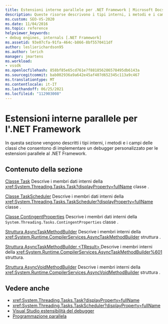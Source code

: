 ```yaml
---
title: Estensioni interne parallele per .NET Framework | Microsoft Docs
description: Queste risorse descrivono i tipi interni, i metodi e i campi delle classi usati per implementare un debugger personalizzato per le estensioni parallele al .NET Framework.
ms.custom: SEO-VS-2020
ms.date: 11/04/2016
ms.topic: reference
helpviewer_keywords:
- debug engines, internals [.NET Framework]
ms.assetid: 93e07cfa-91fa-464c-b866-8bf5570411df
author: leslierichardson95
ms.author: lerich
manager: jmartens
ms.workload:
- vssdk
ms.openlocfilehash: 858bf85e65cd761e7f881856286578495db6143a
ms.sourcegitcommit: bab002936a9a642e45af407d652345c113a9c467
ms.translationtype: MT
ms.contentlocale: it-IT
ms.lasthandoff: 06/25/2021
ms.locfileid: "112903008"
---
```

# <a name="parallel-extension-internals-for-the-net-framework"></a>Estensioni interne parallele per l'.NET Framework
In questa sezione vengono descritti i tipi interni, i metodi e i campi delle classi che consentono di implementare un debugger personalizzato per le estensioni parallele al .NET Framework.

## <a name="in-this-section"></a>Contenuto della sezione
 [Classe Task](../../extensibility/debugger/task-class-internal-members.md) Descrive i membri dati interni della <xref:System.Threading.Tasks.Task?displayProperty=fullName> classe .

 [Classe TaskScheduler](../../extensibility/debugger/taskscheduler-class-internal-members.md) Descrive i membri dati interni della <xref:System.Threading.Tasks.TaskScheduler?displayProperty=fullName> classe .

 [Classe ContingentProperties](../../extensibility/debugger/contingentproperties-class-internal-members.md) Descrive i membri dati interni della `System.Threading.Tasks.ContingentProperties` classe .

 [Struttura AsyncTaskMethodBuilder](../../extensibility/debugger/asynctaskmethodbuilder-structure-internal-members.md) Descrive i membri interni della <xref:System.Runtime.CompilerServices.AsyncTaskMethodBuilder> struttura .

 [Struttura AsyncTaskMethodBuilder \<TResult> ](../../extensibility/debugger/asynctaskmethodbuilder-tresult-structure-internal-members.md) Descrive i membri interni della <xref:System.Runtime.CompilerServices.AsyncTaskMethodBuilder%601> struttura.

 [Struttura AsyncVoidMethodBuilder](../../extensibility/debugger/asyncvoidmethodbuilder-structure-internal-members.md) Descrive i membri interni della <xref:System.Runtime.CompilerServices.AsyncVoidMethodBuilder> struttura .

## <a name="see-also"></a>Vedere anche
- <xref:System.Threading.Tasks.Task?displayProperty=fullName>
- <xref:System.Threading.Tasks.TaskScheduler?displayProperty=fullName>
- [Visual Studio estensibilità del debugger](../../extensibility/debugger/visual-studio-debugger-extensibility.md)
- [Programmazione parallela](/dotnet/standard/parallel-programming/index)
